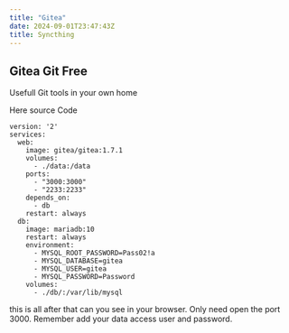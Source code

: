 ```yaml
---
title: "Gitea"
date: 2024-09-01T23:47:43Z
title: Syncthing
---
```

Gitea Git Free
---

Usefull Git tools in your own home


Here source Code 

```shell
version: '2'
services:
  web:
    image: gitea/gitea:1.7.1
    volumes:
      - ./data:/data
    ports:
      - "3000:3000"
      - "2233:2233"
    depends_on:
      - db
    restart: always
  db:
    image: mariadb:10
    restart: always
    environment:
      - MYSQL_ROOT_PASSWORD=Pass02!a
      - MYSQL_DATABASE=gitea
      - MYSQL_USER=gitea
      - MYSQL_PASSWORD=Password
    volumes:
      - ./db/:/var/lib/mysql
```

this is all after that can you see in your browser. Only need open the port 3000. Remember add your data access user and password. 
